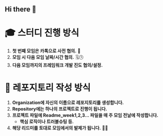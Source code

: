 ## Hi there 👋

# 🎓 스터디 진행 방식

1. **첫 번째 모임은 카톡으로 사전 협의.** 📱
2. **모임 시 다음 모임 날짜/시간 협의.** 🗓️🕒
3. **다음 모임까지의 프레임워크 개발 진도 협의/설정.** 

# 📂 레포지토리 작성 방식

1. **Organization에 자신의 이름으로 레포지토리를 생성합니다.** 
2. **Repository에는 하나의 프로젝트로 진행이 됩니다.** 
3. **프로젝트 파일에 Readme_week1,2,3... 파일을 매 주 모임 전날에 작성합니다.** 
   - **핵심 로직이나 트러블슈팅 등.** 
4. **해당 리드미를 토대로 모임에서의 발제가 됩니다.** 📢👥

